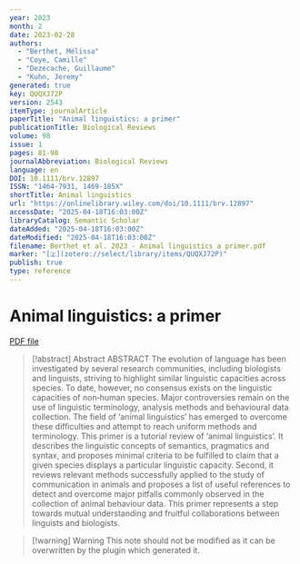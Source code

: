```yaml
---
year: 2023
month: 2
date: 2023-02-28
authors:
  - "Berthet, Mélissa"
  - "Coye, Camille"
  - "Dezecache, Guillaume"
  - "Kuhn, Jeremy"
generated: true
key: QUQXJ72P
version: 2543
itemType: journalArticle
paperTitle: "Animal linguistics: a primer"
publicationTitle: Biological Reviews
volume: 98
issue: 1
pages: 81-98
journalAbbreviation: Biological Reviews
language: en
DOI: 10.1111/brv.12897
ISSN: "1464-7931, 1469-185X"
shortTitle: Animal linguistics
url: "https://onlinelibrary.wiley.com/doi/10.1111/brv.12897"
accessDate: "2025-04-18T16:03:00Z"
libraryCatalog: Semantic Scholar
dateAdded: "2025-04-18T16:03:00Z"
dateModified: "2025-04-18T16:03:00Z"
filename: Berthet et al. 2023 - Animal linguistics a primer.pdf
marker: "[🇿](zotero://select/library/items/QUQXJ72P)"
publish: true
type: reference
---
```

# Animal linguistics: a primer

[PDF file](/Papers/PDFs/Berthet%20et%20al.%202023%20-%20Animal%20linguistics%20a%20primer.pdf)

> [!abstract] Abstract
> ABSTRACT
>             The evolution of language has been investigated by several research communities, including biologists and linguists, striving to highlight similar linguistic capacities across species. To date, however, no consensus exists on the linguistic capacities of non‐human species. Major controversies remain on the use of linguistic terminology, analysis methods and behavioural data collection. The field of ‘animal linguistics’ has emerged to overcome these difficulties and attempt to reach uniform methods and terminology. This primer is a tutorial review of ‘animal linguistics’. It describes the linguistic concepts of semantics, pragmatics and syntax, and proposes minimal criteria to be fulfilled to claim that a given species displays a particular linguistic capacity. Second, it reviews relevant methods successfully applied to the study of communication in animals and proposes a list of useful references to detect and overcome major pitfalls commonly observed in the collection of animal behaviour data. This primer represents a step towards mutual understanding and fruitful collaborations between linguists and biologists.

>[!warning] Warning
> This note should not be modified as it can be overwritten by the plugin which generated it.

